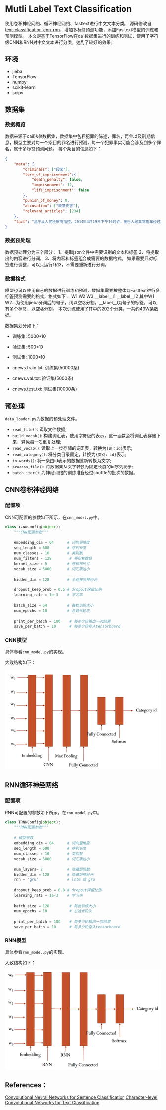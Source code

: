 # Mutli Label Text Classification

使用卷积神经网络、循环神经网络、fasttext进行中文文本分类。
源码修改自[text-classification-cnn-rnn](https://github.com/gaussic/text-classification-cnn-rnn)，增加多标签预测功能，添加Fasttext模型的训练和预测模型。
本文是基于TensorFlow在cail数据集进行的训练和测试，使用了字符级CNN和RNN对中文文本进行分类，达到了较好的效果。

## 环境

- jieba
- TensorFlow
- numpy
- scikit-learn
- scipy

## 数据集

### 数据概览

数据来源于cail法律数据集，数据集中包括犯罪的陈述，罪名，罚金以及刑期信息，模型主要对每一个条目的罪名进行预测，每一个犯罪事实可能会涉及到多个罪名，属于多标签预测问题。
每个条目的信息如下：
```json
{
    "meta": {
        "criminals": ["段某"],
        "term_of_imprisonment":{
            "death_penalty": false,
            "imprisonment": 12,
            "life_imprisonment": false
        },
        "punish_of_money": 0,
        "accusation": ["故意伤害"],
        "relevant_articles": [234]
    },
    "fact": "昌宁县人民检察院指控，2014年4月19日下午16时许，被告人段某驾拖车经过鸡飞乡澡塘街子，时逢堵车，段某将车停在“冰凉一夏”冷饮店门口，被害人王某的侄子王2某示意段某靠边未果，后上前敲打车门让段某离开，段某遂驾车离开，但对此心生怨愤。同年4月21日22时许，被告人段某酒后与其妻子王1某一起准备回家，走到鸡飞乡澡塘街富达通讯手机店门口时停下，段某进入手机店内对被害人王某进行吼骂，紧接着从手机店出来拿得一个石头又冲进手机店内朝王某头部打去，致王某右额部粉碎性骨折、右眼眶骨骨折。经鉴定，被害人王某此次损伤程度为轻伤一级。"
}
```

### 数据预处理

数据预处理分为三个部分：
1、提取json文件中需要识别的文本和标签
2、将提取出的内容进行分词。
3、将内容和标签组合成需要的数据格式。
如果需要只对标签进行调整，可以只运行1和3，不需要重新进行分词。

### 数据格式
模型也可以使用自己的数据进行训练和预测，数据集需要被整体为Fasttext进行多标签预测需要的格式，格式如下：
W1 W2 W3 __label__l1 __label__l2
其中W1 W2...为使用jieba分词后的句子，词以空格分割，__label__l为句子的标签，可以有多个标签，以空格分割。
本次训练使用了其中的202个分类，一共约43W条数据。



数据集划分如下：

- 训练集: 5000*10
- 验证集: 500*10
- 测试集: 1000*10

- cnews.train.txt: 训练集(50000条)
- cnews.val.txt: 验证集(5000条)
- cnews.test.txt: 测试集(10000条)

## 预处理

`data_loader.py`为数据的预处理文件。

- `read_file()`: 读取文件数据;
- `build_vocab()`: 构建词汇表，使用字符级的表示，这一函数会将词汇表存储下来，避免每一次重复处理;
- `read_vocab()`: 读取上一步存储的词汇表，转换为`{词：id}`表示;
- `read_category()`: 将分类目录固定，转换为`{类别: id}`表示;
- `to_words()`: 将一条由id表示的数据重新转换为文字;
- `process_file()`: 将数据集从文字转换为固定长度的id序列表示;
- `batch_iter()`: 为神经网络的训练准备经过shuffle的批次的数据。


## CNN卷积神经网络

### 配置项

CNN可配置的参数如下所示，在`cnn_model.py`中。

```python
class TCNNConfig(object):
    """CNN配置参数"""

    embedding_dim = 64      # 词向量维度
    seq_length = 600        # 序列长度
    num_classes = 10        # 类别数
    num_filters = 128        # 卷积核数目
    kernel_size = 5         # 卷积核尺寸
    vocab_size = 5000       # 词汇表达小

    hidden_dim = 128        # 全连接层神经元

    dropout_keep_prob = 0.5 # dropout保留比例
    learning_rate = 1e-3    # 学习率

    batch_size = 64         # 每批训练大小
    num_epochs = 10         # 总迭代轮次

    print_per_batch = 100    # 每多少轮输出一次结果
    save_per_batch = 10      # 每多少轮存入tensorboard
```

### CNN模型

具体参看`cnn_model.py`的实现。

大致结构如下：

![images/cnn_architecture](images/cnn_architecture.png)

## RNN循环神经网络

### 配置项

RNN可配置的参数如下所示，在`rnn_model.py`中。

```python
class TRNNConfig(object):
    """RNN配置参数"""

    # 模型参数
    embedding_dim = 64      # 词向量维度
    seq_length = 600        # 序列长度
    num_classes = 10        # 类别数
    vocab_size = 5000       # 词汇表达小

    num_layers= 2           # 隐藏层层数
    hidden_dim = 128        # 隐藏层神经元
    rnn = 'gru'             # lstm 或 gru

    dropout_keep_prob = 0.8 # dropout保留比例
    learning_rate = 1e-3    # 学习率

    batch_size = 128         # 每批训练大小
    num_epochs = 10          # 总迭代轮次

    print_per_batch = 100    # 每多少轮输出一次结果
    save_per_batch = 10      # 每多少轮存入tensorboard
```

### RNN模型

具体参看`rnn_model.py`的实现。

大致结构如下：

![images/rnn_architecture](images/rnn_architecture.png)

## References：

[Convolutional Neural Networks for Sentence Classification](https://arxiv.org/abs/1408.5882)
[Character-level Convolutional Networks for Text Classification](https://arxiv.org/abs/1509.01626)